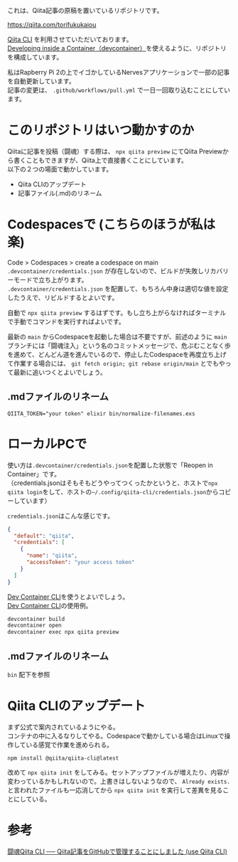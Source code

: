 これは、Qiita記事の原稿を置いているリポジトリです。  

https://qiita.com/torifukukaiou

[Qiita CLI](https://github.com/increments/qiita-cli) を利用させていただいております。  
[Developing inside a Container（devcontainer）](https://code.visualstudio.com/docs/devcontainers/containers)を使えるように、リポジトリを構成しています。  

私はRapberry Pi 2の上でイゴかしているNervesアプリケーションで一部の記事を自動更新しています。  
記事の変更は、 `.github/workflows/pull.yml` で一日一回取り込むことにしています。  

# このリポジトリはいつ動かすのか

Qiitaに記事を投稿（闘魂）する際は、 `npx qiita preview` にてQiita Previewから書くこともできますが、Qiita上で直接書くことにしています。  
以下の２つの場面で動かしています。  

- Qiita CLIのアップデート
- 記事ファイル(.md)のリネーム


# Codespacesで (こちらのほうが私は楽)

Code > Codespaces > create a codespace on main  
`.devcontainer/credentials.json` が存在しないので、ビルドが失敗しリカバリーモードで立ち上がります。  
`.devcontainer/credentials.json` を配置して、もちろん中身は適切な値を設定したうえで、リビルドするとよいです。  

自動で `npx qiita preview` するはずです。もし立ち上がらなければターミナルで手動でコマンドを実行すればよいです。  

最新の `main` からCodespaceを起動した場合は不要ですが、前述のように `main` ブランチには「闘魂注入」という名のコミットメッセージで、危ぶむことなく歩を進めて、どんどん道を進んでいるので、停止したCodespaceを再度立ち上げて作業する場合には、 `git fetch origin; git rebase origin/main` とでもやって最新に追いつくとよいでしょう。  

## .mdファイルのリネーム

```
QIITA_TOKEN="your token" elixir bin/normalize-filenames.exs
```

# ローカルPCで

使い方は`.devcontainer/credentials.json`を配置した状態で「Reopen in Container」です。  
（credentials.jsonはそもそもどうやってつくったかというと、ホストで`npx qiita login`をして、ホストの`~/.config/qiita-cli/credentials.json`からコピーしています）  

`credentials.json`はこんな感じです。  

```json:credentials.json
{
  "default": "qiita",
  "credentials": [
    {
      "name": "qiita",
      "accessToken": "your access token"
    }
  ]
}
```

[Dev Container CLI](https://github.com/devcontainers/cli)を使うとよいでしょう。  
[Dev Container CLI](https://github.com/devcontainers/cli)の使用例。  

```bash
devcontainer build
devcontainer open
devcontainer exec npx qiita preview
```

## .mdファイルのリネーム

`bin` 配下を参照  


# Qiita CLIのアップデート

まず公式で案内されているようにやる。  
コンテナの中に入るなりしてやる。Codespaceで動かしている場合はLinuxで操作している感覚で作業を進められる。  

```
npm install @qiita/qiita-cli@latest
```

改めて `npx qiita init` をしてみる。セットアップファイルが増えたり、内容が変わっているかもしれないので。上書きはしないようなので、 `Already exists.` と言われたファイルも一応消してから `npx qiita init` を実行して差異を見ることにしている。



# 参考

[闘魂Qiita CLI ── Qiita記事をGitHubで管理することにしました (use Qiita CLI)](https://qiita.com/torifukukaiou/items/75854acfcb0460d08237)

